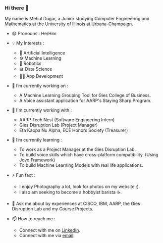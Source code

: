 ### Hi there 👋

<!--
**mehul6810/mehul6810** is a ✨ _special_ ✨ repository because its `README.md` (this file) appears on your GitHub profile.

Here are some ideas to get you started:

- 🔭 I’m currently working on ...
- 🌱 I’m currently learning ...
- 👯 I’m looking to collaborate on ...
- 🤔 I’m looking for help with ...
- 💬 Ask me about ...
- 📫 How to reach me: ...
- 😄 Pronouns: ...
- ⚡ Fun fact: ...
-->

My name is Mehul Dugar, a Junior studying Computer Engineering and Mathematics at the University of Illinois at Urbana-Champaign.

- 😄 Pronouns : He/Him

- 💡 My Interests :
  - 🧠 Artificial Intelligence 
  - ⚙️ Machine Learning 
  - 🤖 Robotics 
  - 📊 Data Science 
  - 👨‍💻 App Development 

- 🔭 I’m currently working on :
  - A Machine Learning Grouping Tool for Gies College of Business.
  - A Voice assistant application for AARP's Staying Sharp Program.

- 💼 I'm currently working with :
  - AARP Tech Nest                         (Software Engineering Intern)
  - Gies Disruption Lab                    (Project Manager)
  - Eta Kappa Nu Alpha, ECE Honors Society (Treasurer)
  
- 🌱 I’m currently learning :
  - To work as a Project Manager at the Gies Disruption Lab.
  - To build voice skills which have cross-platform compatibility. (Using Jovo Framework)
  - To build Machine Learning Models with real life applications.
  
- ⚡ Fun fact :
  - I enjoy Photography a lot, look for photos on my website :).
  - I also am seeking to become a hobbyist barista ☕️.
  
- 💬 Ask me about by experiences at CISCO, IBM, AARP, the Gies Disruption Lab and my Course Projects.

- 📫 How to reach me : 
  - Connect with me on [LinkedIn](https://www.linkedin.com/in/mehuldugar/).
  - Connect with me via [email](mailto:mehuldugar@gmail.com?subject=[GitHub]%20Github%20Profile).
  


